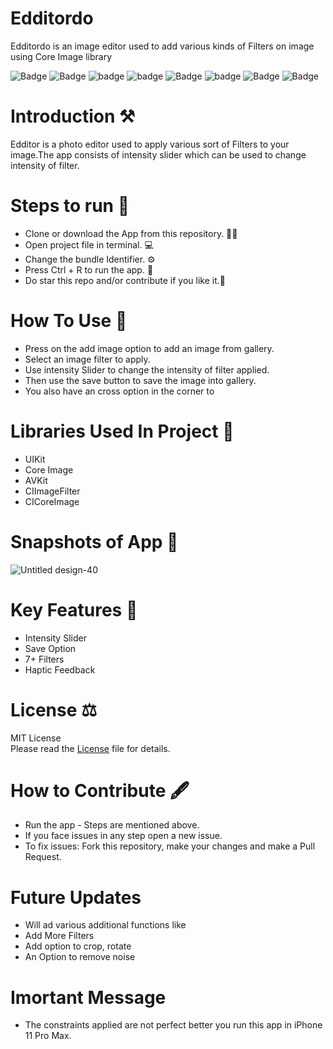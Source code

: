 # Edditordo

Edditordo is an image editor used to add various kinds of Filters on image using Core Image library

![Badge](https://img.shields.io/badge/License-MIT-yellow) 
![Badge](https://img.shields.io/badge/Xcode-11.6-green)
![badge](https://img.shields.io/badge/Swift-5.0-red)
![badge](https://img.shields.io/badge/iOS-13-blue)
![Badge](https://img.shields.io/badge/Core-Image-green)
![badge](https://img.shields.io/badge/Platfrom-iOS-orange)
![Badge](https://img.shields.io/badge/Photo-Editor-yellowgreen)
![Badge](https://img.shields.io/badge/Image-Filter-black)

# Introduction ⚒  
Edditor is a photo editor used to apply various sort of Filters to your image.The app consists of intensity slider which can be used to change intensity of filter.

# Steps to run 📲

* Clone or download the App from this repository. 👩‍💻
* Open project file in terminal. 💻
* Change the bundle Identifier. ⚙️
* Press Ctrl + R to run the app. 📲
* Do star this repo and/or contribute if you like it.🙂 

# How To Use 🛑 
* Press on the add image option to add an image from gallery.
* Select an image filter to apply.
* Use intensity Slider to change the intensity of filter applied.
* Then use the save button to save the image into gallery.
* You also have an cross option in the corner to

# Libraries Used In Project 📒 

* UIKit <br>
* Core Image
* AVKit
* CIImageFilter
* CICoreImage

# Snapshots of App 📸

![Untitled design-40](https://user-images.githubusercontent.com/56252259/90983367-417ac080-e58b-11ea-8e03-ec1e2016fa25.png)

# Key Features 🔐
* Intensity Slider
* Save Option
* 7+ Filters
* Haptic Feedback

# License ⚖️  

MIT License<br> Please read the [License](https://github.com/gokulnair2001/Edditordo/blob/master/LICENSE) file for details.

# How to Contribute 🖋 

* Run the app - Steps are mentioned above.
* If you face issues in any step open a new issue.
* To fix issues: Fork this repository, make your changes and make a Pull Request. 

# Future Updates

* Will ad various additional functions like
* Add More Filters
* Add option to crop, rotate
* An Option to remove noise 

# Imortant Message 

* The constraints applied are not perfect better you run this app in iPhone 11 Pro Max.
